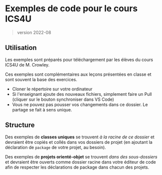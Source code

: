 # Exemples de code pour le cours ICS4U
> version 2022-08

## Utilisation

Les exemples sont préparés pour téléchargement par les élèves du cours ICS4U de M. Crowley. 

Ces exemples sont complémentaires aux leçons présentées en classe et sont souvent la base des exercices.

* Cloner le répertoire sur votre ordinateur
* Si l'enseignant ajoute des nouveaux fichiers, simplement faire un Pull (cliquer sur le bouton synchroniser dans VS Code)
* Vous ne pouvez pas pousser vos changements dans ce dossier. Le partage se fait à sens unique.

## Structure

Des exemples de **classes uniques** se trouvent *à la racine de ce dossier* et devraient être copiés et collés dans vos dossiers de projet (en ajoutant la déclaration de `package` de votre projet, au besoin).

Des exemples de **projets orienté-objet** se trouvent *dans des sous-dossiers* et devraient être ouverts comme dossier racine dans votre éditeur de code afin de respecter les déclarations de package dans chacun des projets.